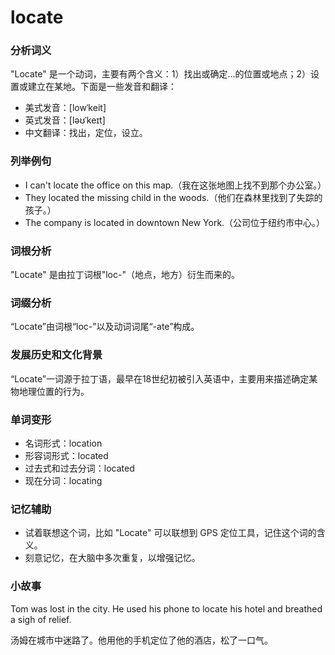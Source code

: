 # locate

### 分析词义

  

"Locate" 是一个动词，主要有两个含义：1）找出或确定...的位置或地点；2）设置或建立在某地。下面是一些发音和翻译：

  

*   美式发音：\[lowˈkeit\]
*   英式发音：\[ləʊˈkeɪt\]
*   中文翻译：找出，定位，设立。

  

### 列举例句

  

*   I can't locate the office on this map.（我在这张地图上找不到那个办公室。）
*   They located the missing child in the woods.（他们在森林里找到了失踪的孩子。）
*   The company is located in downtown New York.（公司位于纽约市中心。）

  

### 词根分析

  

"Locate" 是由拉丁词根"loc-"（地点，地方）衍生而来的。

  

### 词缀分析

  

“Locate”由词根“loc-”以及动词词尾“-ate”构成。

  

### 发展历史和文化背景

  

“Locate”一词源于拉丁语，最早在18世纪初被引入英语中，主要用来描述确定某物地理位置的行为。

  

### 单词变形

  

*   名词形式：location
*   形容词形式：located
*   过去式和过去分词：located
*   现在分词：locating

  

### 记忆辅助

  

*   试着联想这个词，比如 "Locate" 可以联想到 GPS 定位工具，记住这个词的含义。
*   刻意记忆，在大脑中多次重复，以增强记忆。

  

### 小故事

  

Tom was lost in the city. He used his phone to locate his hotel and breathed a sigh of relief.

  

汤姆在城市中迷路了。他用他的手机定位了他的酒店，松了一口气。
